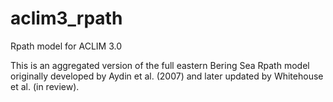 # aclim3_rpath
Rpath model for ACLIM 3.0

This is an aggregated version of the full eastern Bering Sea Rpath model 
originally developed by Aydin et al. (2007) and later updated by Whitehouse 
et al. (in review).